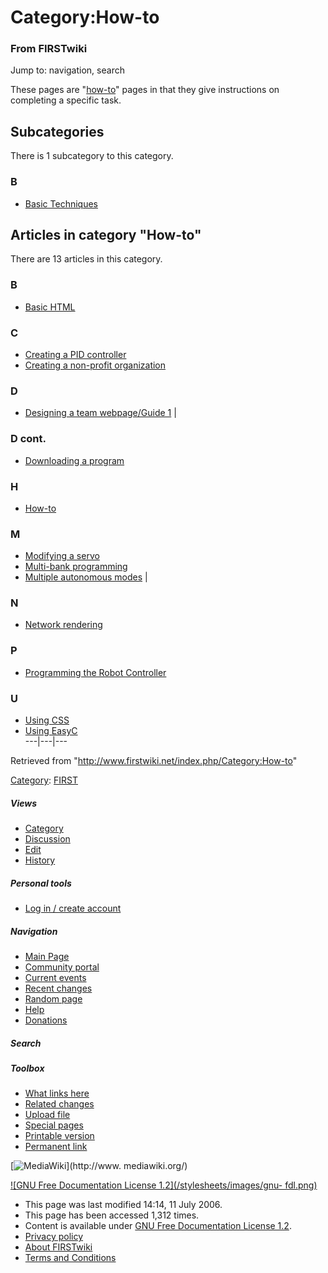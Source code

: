 # Category:How-to

### From FIRSTwiki

Jump to: navigation, search

These pages are "[how-to](/index.php/How-to "How-to" )" pages in that they
give instructions on completing a specific task.

  

## Subcategories

There is 1 subcategory to this category.

### B

  * [Basic Techniques](/index.php/Category:Basic_Techniques "Category:Basic Techniques" )

## Articles in category "How-to"

There are 13 articles in this category.

### B

  * [Basic HTML](/index.php/Basic_HTML "Basic HTML" )

### C

  * [Creating a PID controller](/index.php/Creating_a_PID_controller "Creating a PID controller" )
  * [Creating a non-profit organization](/index.php/Creating_a_non-profit_organization "Creating a non-profit organization" )

### D

  * [Designing a team webpage/Guide 1](/index.php/Designing_a_team_webpage/Guide_1 "Designing a team webpage/Guide 1" )
|

### D cont.

  * [Downloading a program](/index.php/Downloading_a_program "Downloading a program" )

### H

  * [How-to](/index.php/How-to "How-to" )

### M

  * [Modifying a servo](/index.php/Modifying_a_servo "Modifying a servo" )
  * [Multi-bank programming](/index.php/Multi-bank_programming "Multi-bank programming" )
  * [Multiple autonomous modes](/index.php/Multiple_autonomous_modes "Multiple autonomous modes" )
|

### N

  * [Network rendering](/index.php/Network_rendering "Network rendering" )

### P

  * [Programming the Robot Controller](/index.php/Programming_the_Robot_Controller "Programming the Robot Controller" )

### U

  * [Using CSS](/index.php/Using_CSS "Using CSS" )
  * [Using EasyC](/index.php/Using_EasyC "Using EasyC" )  
---|---|---  
  
Retrieved from "<http://www.firstwiki.net/index.php/Category:How-to>"

[Category](/index.php?title=Special:Categories&article=Category%3AHow-to
"Special:Categories" ): [FIRST](/index.php/Category:FIRST "Category:FIRST" )

##### Views

  * [Category](/index.php/Category:How-to)
  * [Discussion](/index.php?title=Category_talk:How-to&action=edit)
  * [Edit](/index.php?title=Category:How-to&action=edit)
  * [History](/index.php?title=Category:How-to&action=history)

##### Personal tools

  * [Log in / create account](/index.php?title=Special:Userlogin&returnto=Category:How-to)

[](/index.php/Main_Page "Main Page" )

##### Navigation

  * [Main Page](/index.php/Main_Page)
  * [Community portal](/index.php/FIRSTwiki:Community_portal)
  * [Current events](/index.php/Current_events)
  * [Recent changes](/index.php/Special:Recentchanges)
  * [Random page](/index.php/Special:Random)
  * [Help](/index.php/Help:Contents)
  * [Donations](/index.php/FIRSTwiki:Site_support)

##### Search



##### Toolbox

  * [What links here](/index.php/Special:Whatlinkshere/Category:How-to)
  * [Related changes](/index.php/Special:Recentchangeslinked/Category:How-to)
  * [Upload file](/index.php/Special:Upload)
  * [Special pages](/index.php/Special:Specialpages)
  * [Printable version](/index.php?title=Category:How-to&printable=yes)
  * [Permanent link](/index.php?title=Category:How-to&oldid=48731)

[![MediaWiki](/skins/common/images/poweredby_mediawiki_88x31.png)](http://www.
mediawiki.org/)

[![GNU Free Documentation License 1.2](/stylesheets/images/gnu-
fdl.png)](http://www.gnu.org/copyleft/fdl.html)

  * This page was last modified 14:14, 11 July 2006.
  * This page has been accessed 1,312 times.
  * Content is available under [GNU Free Documentation License 1.2](http://www.gnu.org/copyleft/fdl.html "http://www.gnu.org/copyleft/fdl.html" ).
  * [Privacy policy](/index.php/FIRSTwiki:Privacy_policy "FIRSTwiki:Privacy policy" )
  * [About FIRSTwiki](/index.php/FIRSTwiki:About "FIRSTwiki:About" )
  * [Terms and Conditions](/index.php/FIRSTwiki:Terms_and_conditions "FIRSTwiki:Terms and conditions" )

